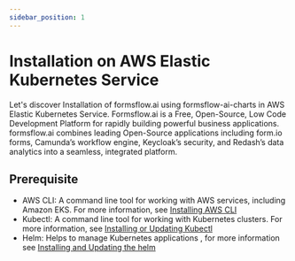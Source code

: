 ```yaml
---
sidebar_position: 1
---
```


# Installation on AWS Elastic Kubernetes Service 

Let's discover Installation of formsflow.ai using formsflow-ai-charts in AWS Elastic Kubernetes Service. Formsflow.ai is a Free, Open-Source, Low Code Development Platform for rapidly building powerful business applications. formsflow.ai combines leading Open-Source applications including form.io forms, Camunda’s workflow engine, Keycloak’s security, and Redash’s data analytics into a seamless, integrated platform.

## Prerequisite

- AWS CLI: A command line tool for working with AWS services, including Amazon EKS. For more information, see [Installing AWS CLI](https://docs.aws.amazon.com/cli/latest/userguide/getting-started-install.html)
- Kubectl: A command line tool for working with Kubernetes clusters. For more information, see [Installing or Updating Kubectl](https://docs.aws.amazon.com/eks/latest/userguide/install-kubectl.html)
- Helm: Helps to manage Kubernetes applications , for more information see [Installing and Updating the helm](https://helm.sh/docs/intro/install)


